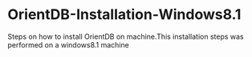 OrientDB-Installation-Windows8.1
================================

Steps on how to install OrientDB on machine.This installation steps was performed on a windows8.1 machine
